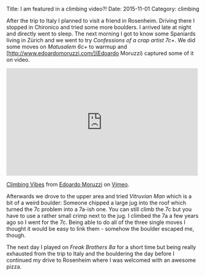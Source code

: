 Title: I am featured in a climbing video?!
Date: 2015-11-01
Category: climbing

After the trip to Italy I planned to visit a friend in Rosenheim. Driving there I stopped in Chironico and tried some more boulders. I arrived late at night and directly went to sleep. The next morning I got to know some Spaniards living in Zürich and we went to try *Confessions of a crap artist 7c+*. We did some moves on *Matusalem 6c+* to warmup and [http://www.edoardomoruzzi.com/](Edoardo Moruzzi) captured some of it on video.

<iframe src="https://player.vimeo.com/video/143742361?color=ffffff&portrait=0" width="500" height="281" frameborder="0" webkitallowfullscreen mozallowfullscreen allowfullscreen></iframe>
<p><a href="https://vimeo.com/143742361">Climbing Vibes</a> from <a href="https://vimeo.com/edoardomoruzzi">Edoardo Moruzzi</a> on <a href="https://vimeo.com">Vimeo</a>.</p>

Afterwards we drove to the upper area and tried *Vitruvian Man* which is a bit of a weird boulder: Someone chipped a large jug into the roof which turned the 7c problem into a 7a-ish one. You can still climb the 7c but you have to use a rather small crimp next to the jug. I climbed the 7a a few years ago so I went for the 7c. Being able to do all of the three single moves I thought it would be easy to link them - somehow the boulder escaped me, though.

The next day I played on *Freak Brothers 8a* for a short time but being really exhausted from the trip to Italy and the bouldering the day before I continued my drive to Rosenheim where I was welcomed with an awesome pizza.
